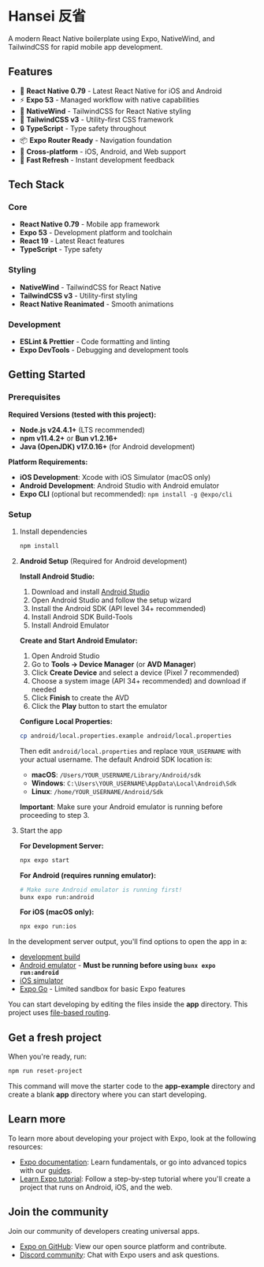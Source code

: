 # Hansei 反省

A modern React Native boilerplate using Expo, NativeWind, and TailwindCSS for rapid mobile app development.

## Features

- 📱 **React Native 0.79** - Latest React Native for iOS and Android
- ⚡️ **Expo 53** - Managed workflow with native capabilities
- 🎨 **NativeWind** - TailwindCSS for React Native styling
- 🔧 **TailwindCSS v3** - Utility-first CSS framework
- 🔒 **TypeScript** - Type safety throughout
- 📦 **Expo Router Ready** - Navigation foundation
- 🎯 **Cross-platform** - iOS, Android, and Web support
- 🚀 **Fast Refresh** - Instant development feedback

## Tech Stack

### Core
- **React Native 0.79** - Mobile app framework
- **Expo 53** - Development platform and toolchain
- **React 19** - Latest React features
- **TypeScript** - Type safety

### Styling
- **NativeWind** - TailwindCSS for React Native
- **TailwindCSS v3** - Utility-first styling
- **React Native Reanimated** - Smooth animations

### Development
- **ESLint & Prettier** - Code formatting and linting
- **Expo DevTools** - Debugging and development tools

## Getting Started

### Prerequisites

**Required Versions (tested with this project):**
- **Node.js v24.4.1+** (LTS recommended)
- **npm v11.4.2+** or **Bun v1.2.16+**
- **Java (OpenJDK) v17.0.16+** (for Android development)

**Platform Requirements:**
- **iOS Development**: Xcode with iOS Simulator (macOS only)
- **Android Development**: Android Studio with Android emulator
- **Expo CLI** (optional but recommended): `npm install -g @expo/cli`

### Setup

1. Install dependencies

   ```bash
   npm install
   ```

2. **Android Setup** (Required for Android development)

   **Install Android Studio:**
   1. Download and install [Android Studio](https://developer.android.com/studio)
   2. Open Android Studio and follow the setup wizard
   3. Install the Android SDK (API level 34+ recommended)
   4. Install Android SDK Build-Tools
   5. Install Android Emulator

   **Create and Start Android Emulator:**
   1. Open Android Studio
   2. Go to **Tools → Device Manager** (or **AVD Manager**)
   3. Click **Create Device** and select a device (Pixel 7 recommended)
   4. Choose a system image (API 34+ recommended) and download if needed
   5. Click **Finish** to create the AVD
   6. Click the **Play** button to start the emulator

   **Configure Local Properties:**
   ```bash
   cp android/local.properties.example android/local.properties
   ```
   
   Then edit `android/local.properties` and replace `YOUR_USERNAME` with your actual username. The default Android SDK location is:
   - **macOS**: `/Users/YOUR_USERNAME/Library/Android/sdk`
   - **Windows**: `C:\Users\YOUR_USERNAME\AppData\Local\Android\Sdk`
   - **Linux**: `/home/YOUR_USERNAME/Android/Sdk`

   **Important**: Make sure your Android emulator is running before proceeding to step 3.

3. Start the app

   **For Development Server:**
   ```bash
   npx expo start
   ```

   **For Android (requires running emulator):**
   ```bash
   # Make sure Android emulator is running first!
   bunx expo run:android
   ```

   **For iOS (macOS only):**
   ```bash
   npx expo run:ios
   ```

In the development server output, you'll find options to open the app in a:

- [development build](https://docs.expo.dev/develop/development-builds/introduction/)
- [Android emulator](https://docs.expo.dev/workflow/android-studio-emulator/) - **Must be running before using `bunx expo run:android`**
- [iOS simulator](https://docs.expo.dev/workflow/ios-simulator/)
- [Expo Go](https://expo.dev/go) - Limited sandbox for basic Expo features

You can start developing by editing the files inside the **app** directory. This project uses [file-based routing](https://docs.expo.dev/router/introduction).

## Get a fresh project

When you're ready, run:

```bash
npm run reset-project
```

This command will move the starter code to the **app-example** directory and create a blank **app** directory where you can start developing.

## Learn more

To learn more about developing your project with Expo, look at the following resources:

- [Expo documentation](https://docs.expo.dev/): Learn fundamentals, or go into advanced topics with our [guides](https://docs.expo.dev/guides).
- [Learn Expo tutorial](https://docs.expo.dev/tutorial/introduction/): Follow a step-by-step tutorial where you'll create a project that runs on Android, iOS, and the web.

## Join the community

Join our community of developers creating universal apps.

- [Expo on GitHub](https://github.com/expo/expo): View our open source platform and contribute.
- [Discord community](https://chat.expo.dev): Chat with Expo users and ask questions.
